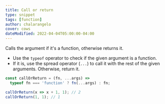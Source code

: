 ```yaml
---
title: Call or return
type: snippet
tags: [function]
author: chalarangelo
cover: cows
dateModified: 2022-04-04T05:00:00-04:00
---
```


Calls the argument if it's a function, otherwise returns it.

- Use the `typeof` operator to check if the given argument is a function.
- If it is, use the spread operator (`...`) to call it with the rest of the given arguments. Otherwise, return it.

```js
const callOrReturn = (fn, ...args) =>
  typeof fn === 'function' ? fn(...args) : fn;
```

```js
callOrReturn(x => x + 1, 1); // 2
callOrReturn(1, 1); // 1
```
